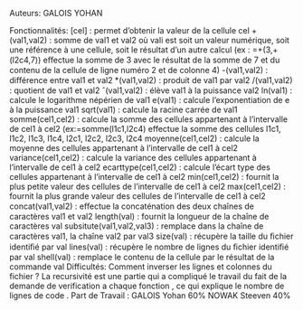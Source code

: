 Auteurs:
GALOIS YOHAN

Fonctionnalités:
[cel] : permet d’obtenir la valeur de la cellule cel
+(val1,val2) : somme de val1 et val2 où vali est soit un valeur numérique, soit une référence à une cellule, soit le résultat d’un autre calcul (ex : =+(3,+(l2c4,7)) eﬀectue la somme de 3 avec le résultat de la somme de 7 et du contenu de la cellule de ligne numéro 2 et de colonne 4)
-(val1,val2) : diﬀérence entre val1 et val2
*(val1,val2) : produit de val1 par val2
/(val1,val2) : quotient de val1 et val2
ˆ(val1,val2) : élève val1 à la puissance val2
ln(val1) : calcule le logarithme népérien de val1
e(val1) : calcule l’exponentiation de e à la puissance val1
sqrt(val1) : calcule la racine carrée de val1
somme(cel1,cel2) : calcule la somme des cellules appartenant à l’intervalle de cel1 à cel2 (ex:=somme(l1c1,l2c4) effectue la somme des cellules l1c1, l1c2, l1c3, l1c4, l2c1, l2c2, l2c3, l2c4
moyenne(cel1,cel2) : calcule la moyenne des cellules appartenant à l’intervalle de cel1 à cel2
variance(cel1,cel2) : calcule la variance des cellules appartenant à l’intervalle de cel1 à cel2
ecarttype(cel1,cel2) : calcule l’écart type des cellules appartenant à l’intervalle de cel1 à cel2
min(cel1,cel2) : fournit la plus petite valeur des cellules de l’intervalle de cel1 à cel2
max(cel1,cel2) : fournit la plus grande valeur des cellules de l’intervalle de cel1 à cel2
concat(val1,val2) : eﬀectue la concaténation des deux chaînes de caractères val1 et val2
length(val) : fournit la longueur de la chaîne de caractères val
subsitute(val1,val2,val3) : remplace dans la chaîne de caractères val1, la chaîne val2 par val3
size(val) : récupère la taille du ﬁchier identiﬁé par val
lines(val) : récupère le nombre de lignes du ﬁchier identiﬁé par val
shell(val) : remplace le contenu de la cellule par le résultat de la commande val
Difficultés:
Comment inverser les lignes et colonnes du fichier ?
La recursivité est une partie qui a compliqué le travail du fait de la demande de verification a chaque fonction , ce qui explique le nombre de lignes de code .
Part de Travail :
GALOIS Yohan 60%
NOWAK Steeven 40%
